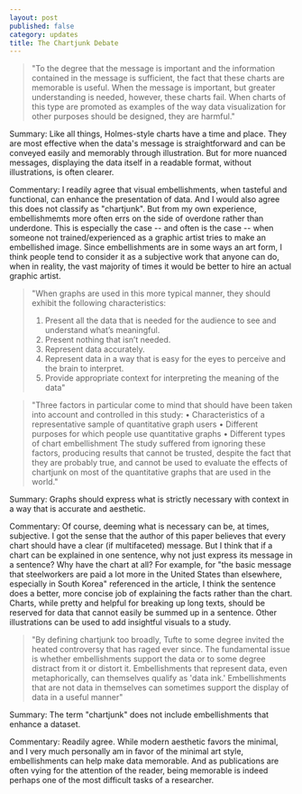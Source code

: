 ```yaml
---
layout: post
published: false
category: updates
title: The Chartjunk Debate
---
```


> "To the degree that the message is important and the information
contained in the message is sufficient, the fact that these charts are memorable is useful. When the message is important, but greater understanding is needed, however, these charts fail. When charts of this type are promoted as examples of the way data visualization for other purposes should be designed, they are harmful."

Summary:
Like all things, Holmes-style charts have a time and place. They are most effective when the data's message is straightforward and can be conveyed easily and memorably through illustration. But for more nuanced messages, displaying the data itself in a readable format, without illustrations, is often clearer.

Commentary:
I readily agree that visual embellishments, when tasteful and functional, can enhance the presentation of data. And I would also agree this does not classify as "chartjunk". But from my own experience, embellishmemts more often errs on the side of overdone rather than underdone. This is especially the case -- and often is the case -- when someone not trained/experienced as a graphic artist tries to make an embellished image. Since embellishments are in some ways an art form, I think people tend to consider it as a subjective work that anyone can do, when in reality, the vast majority of times it would be better to hire an actual graphic artist. 

> "When graphs are used in this more typical manner, they should exhibit the following characteristics:
> 1. Present all the data that is needed for the audience to see and understand what’s meaningful.
> 2. Present nothing that isn’t needed.
> 3. Represent data accurately.
> 4. Represent data in a way that is easy for the eyes to perceive and the brain to interpret.
> 5. Provide appropriate context for interpreting the meaning of the data"

> "Three factors in particular come to mind that should have been taken into account and controlled in this study:
• Characteristics of a representative sample of quantitative graph users
• Different purposes for which people use quantitative graphs
• Different types of chart embellishment
The study suffered from ignoring these factors, producing results that cannot be trusted, despite the fact that they are probably true, and cannot be used to evaluate the effects of chartjunk on most of the quantitative graphs that are used in the world."

Summary:
Graphs should express what is strictly necessary with context in a way that is accurate and aesthetic.

Commentary:
Of course, deeming what is necessary can be, at times, subjective. I got the sense that the author of this paper believes that every chart should have a clear (if multifaceted) message. But I think that if a chart can be explained in one sentence, why not just express its message in a sentence? Why have the chart at all? For example, for "the basic message that steelworkers are paid a lot more in the United States than
elsewhere, especially in South Korea" referenced in the article, I think the sentence does a better, more concise job of explaining the facts rather than the chart. Charts, while pretty and helpful for breaking up long texts, should be reserved for data that cannot easily be summed up in a sentence. Other illustrations can be used to add insightful visuals to a study.

> "By defining chartjunk too broadly, Tufte to some degree invited the heated controversy that has raged ever since. The fundamental issue is whether embellishments support the data or to some degree distract from it or distort it. Embellishments that represent data, even metaphorically, can themselves qualify as 'data ink.' Embellishments that are not data in themselves can sometimes support the display of data in a useful manner"

Summary:
The term "chartjunk" does not include embellishments that enhance a dataset.

Commentary:
Readily agree. While modern aesthetic favors the minimal, and I very much personally am in favor of the minimal art style, embellishments can help make data memorable. And as publications are often vying for the attention of the reader, being memorable is indeed perhaps one of the most difficult tasks of a researcher.